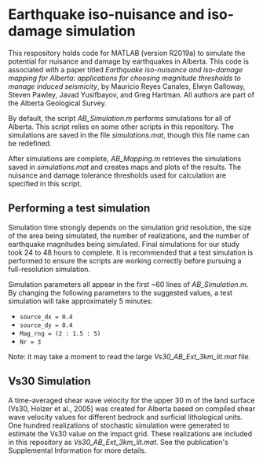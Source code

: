 # Earthquake iso-nuisance and iso-damage simulation

This respository holds code for MATLAB (version R2019a) to simulate the potential for nuisance and damage by earthquakes in Alberta. This code is associated with a paper titled *Earthquake iso-nuisance and iso-damage mapping for Alberta: applications for choosing magnitude thresholds to manage induced seismicity*, by Mauricio Reyes Canales, Elwyn Galloway, Steven Pawley, Javad Yusifbayov, and Greg Hartman. All authors are part of the Alberta Geological Survey.

By default, the script *AB_Simulation.m* performs simulations for all of Alberta. This script relies on some other scripts in this repository. The simulations are saved in the file *simulations.mat*, though this file name can be redefined.

After simulations are complete, *AB_Mapping.m* retrieves the simulations saved in *simulations.mat* and creates maps and plots of the results. The nuisance and damage tolerance thresholds used for calculation are specified in this script.

## Performing a test simulation

Simulation time strongly depends on the simulation grid resolution, the size of the area being simulated, the number of realizations, and the number of earthquake magnitudes being simulated. Final simulations for our study took 24 to 48 hours to complete. It is recommended that a test simulation is performed to ensure the scripts are working correctly before pursuing a full-resolution simulation.

Simulation parameters all appear in the first ~60 lines of *AB_Simulation.m*. By changing the following parameters to the suggested values, a test simulation will take approximately 5 minutes:
* `source_dx = 0.4`
* `source_dy = 0.4`
* `Mag_rng = (2 : 1.5 : 5)`
* `Nr = 3`

Note: it may take a moment to read the large *Vs30_AB_Ext_3km_lit.mat* file.

## Vs30 Simulation

A time-averaged shear wave velocity for the upper 30 m of the land surface (Vs30, Holzer et al., 2005) was created for Alberta based on compiled shear wave velocity values for different bedrock and surficial lithological units. One hundred realizations of stochastic simulation were generated to estimate the Vs30 value on the impact grid. These realizations are included in this repository as *Vs30_AB_Ext_3km_lit.mat*. See the publication's Supplemental Information for more details.




